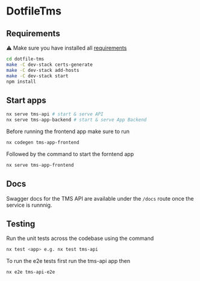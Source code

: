 # DotfileTms

## Requirements

⚠️ Make sure you have installed all [requirements](./docs/requirements.md)

```bash
cd dotfile-tms
make -C dev-stack certs-generate
make -C dev-stack add-hosts
make -C dev-stack start
npm install
```

## Start apps

```bash
nx serve tms-api # start & serve API
nx serve tms-app-backend # start & serve App Backend
```

Before running the frontend app make sure to run
```bash
nx codegen tms-app-frontend
```

Followed by the command to start the forntend app
```bash
nx serve tms-app-frontend
```

## Docs

Swagger docs for the TMS API are available under the `/docs` route once the service is runnnig.

## Testing

Run the unit tests across the codebase using the command
```bash
nx test <app> e.g. nx test tms-api
```

To run the e2e tests first run the tms-api app then
```bash
nx e2e tms-api-e2e
```